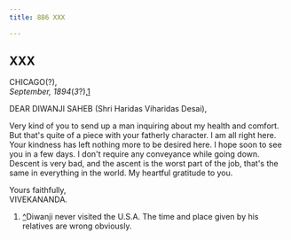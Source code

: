 ```yaml
---
title: 886 XXX

---
```

  

  


## XXX

CHICAGO(?),  
*September, 1894*(*3*?),[1](#fn1)

DEAR DIWANJI SAHEB (Shri Haridas Viharidas Desai),

Very kind of you to send up a man inquiring about my health and comfort.
But that's quite of a piece with your fatherly character. I am all right
here. Your kindness has left nothing more to be desired here. I hope
soon to see you in a few days. I don't require any conveyance while
going down. Descent is very bad, and the ascent is the worst part of the
job, that's the same in everything in the world. My heartful gratitude
to you.

Yours faithfully,  
VIVEKANANDA.

1.  [^](#txt1)Diwanji never visited the U.S.A. The time and place given
    by his relatives are wrong obviously.
